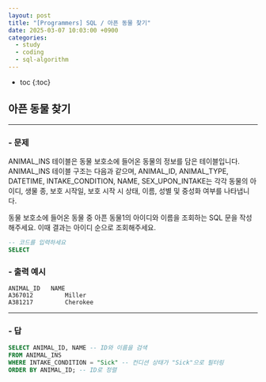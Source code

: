 ```yaml
---
layout: post
title: "[Programmers] SQL / 아픈 동물 찾기"
date: 2025-03-07 10:03:00 +0900
categories: 
  - study
  - coding
  - sql-algorithm
---
```


* toc
{:toc}

## 아픈 동물 찾기

---

### - 문제

ANIMAL_INS 테이블은 동물 보호소에 들어온 동물의 정보를 담은 테이블입니다. ANIMAL_INS 테이블 구조는 다음과 같으며, ANIMAL_ID, ANIMAL_TYPE, DATETIME, INTAKE_CONDITION, NAME, SEX_UPON_INTAKE는 각각 동물의 아이디, 생물 종, 보호 시작일, 보호 시작 시 상태, 이름, 성별 및 중성화 여부를 나타냅니다.

동물 보호소에 들어온 동물 중 아픈 동물1의 아이디와 이름을 조회하는 SQL 문을 작성해주세요. 이때 결과는 아이디 순으로 조회해주세요.

```sql
-- 코드를 입력하세요
SELECT
```

### - 출력 예시

```
ANIMAL_ID	NAME
A367012	        Miller
A381217	        Cherokee
```

<!-- >  -->

---

### - 답

```sql
SELECT ANIMAL_ID, NAME -- ID와 이름을 검색
FROM ANIMAL_INS
WHERE INTAKE_CONDITION = "Sick" -- 컨디션 상태가 "Sick"으로 필터링
ORDER BY ANIMAL_ID; -- ID로 정렬
```

<!--  -->
